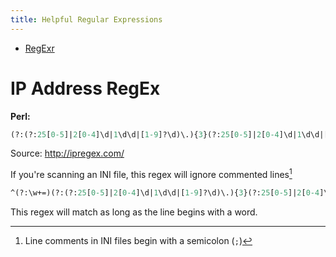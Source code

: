 ```yaml
---
title: Helpful Regular Expressions
---
```


* [RegExr](https://regexr.com)

# IP Address RegEx

**Perl:**
```perl
(?:(?:25[0-5]|2[0-4]\d|1\d\d|[1-9]?\d)\.){3}(?:25[0-5]|2[0-4]\d|1\d\d|[1-9]?\d)
```
Source: <http://ipregex.com/>

If you're scanning an INI file, this regex will ignore commented lines[^1]
```perl
^(?:\w+=)(?:(?:25[0-5]|2[0-4]\d|1\d\d|[1-9]?\d)\.){3}(?:25[0-5]|2[0-4]\d|1\d\d|[1-9]?\d)$
```
This regex will match as long as the line begins with a word.

[^1]:Line comments in INI files begin with a semicolon (`;`)